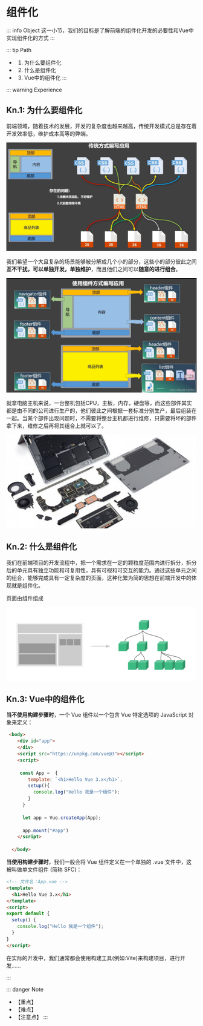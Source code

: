 # 组件化

::: info Object
这一小节，我们的目标是了解前端的组件化开发的必要性和Vue中实现组件化的方式
:::

::: tip Path

* 1. 为什么要组件化
* 2. 什么是组件化
* 3. Vue中的组件化
:::

::: warning Experience

## Kn.1: 为什么要组件化

前端领域，随着技术的发展，开发的复杂度也越来越高，传统开发模式总是存在着开发效率低，维护成本高等的弊端。

![202206241817](./images/202206241817.png)

我们希望一个大且复杂的场景能够被分解成几个小的部分，这些小的部分彼此之间**互不干扰，可以单独开发，单独维护**，而且他们之间可以**随意的进行组合**。

![202206242023](./images/202206242023.png)

就拿电脑主机来说，一台整机包括CPU，主板，内存，硬盘等，而这些部件其实都是由不同的公司进行生产的，他们彼此之间根据一套标准分别生产，最后组装在一起。当某个部件出现问题时，不需要将整台主机都进行维修，只需要将坏的部件拿下来，维修之后再将其组合上就可以了。

![202206240859](./images/202206240859.png)

## Kn.2: 什么是组件化

我们在前端项目的开发流程中，把一个需求在一定的颗粒度范围内进行拆分，拆分后的单元具有独立功能和可复用性，具有可视和可交互的能力。通过这些单元之间的组合，能够完成具有一定复杂度的页面，这种化繁为简的思想在前端开发中的体现就是组件化。

页面由组件组成

![202206231803](./images/202206231803.png)

## Kn.3: Vue中的组件化

**当不使用构建步骤时**，一个 Vue 组件以一个包含 Vue 特定选项的 JavaScript 对象来定义：

```html
 <body>
    <div id="app">
    </div>
    <script src="https://unpkg.com/vue@3"></script>
    <script>
    
     const App =  {
        template: `<h1>Hello Vue 3.x</h1>`,
        setup(){
          console.log("Hello 我是一个组件");
        }
      }

      let app = Vue.createApp(App);

      app.mount("#app")
    </script>

  </body>
```

**当使用构建步骤时**，我们一般会将 Vue 组件定义在一个单独的 .vue 文件中，这被叫做单文件组件 (简称 SFC)：

```html
<!-- 文件名：App.vue -->
<template>
  <h1>Hello Vue 3.x</h1>
</template>
<script>
export default {
  setup() {
    console.log("Hello 我是一个组件");
  }
}
</script>
```

在实际的开发中，我们通常都会使用构建工具(例如:Vite)来构建项目，进行开发......

:::

::: danger Note

* 【重点】
* 【难点】
* 【注意点】
:::

